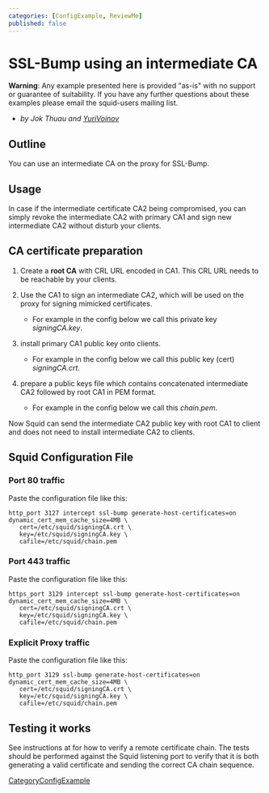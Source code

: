 ```yaml
---
categories: [ConfigExample, ReviewMe]
published: false
---
```

# SSL-Bump using an intermediate CA

**Warning**: Any example presented here is provided "as-is" with no
support or guarantee of suitability. If you have any further questions
about these examples please email the squid-users mailing list.

  - *by Jok Thuau and
    [YuriVoinov](/YuriVoinov)*

## Outline

You can use an intermediate CA on the proxy for SSL-Bump.

## Usage

In case if the intermediate certificate CA2 being compromised, you can
simply revoke the intermediate CA2 with primary CA1 and sign new
intermediate CA2 without disturb your clients.

## CA certificate preparation

1.  Create a **root CA** with CRL URL encoded in CA1. This CRL URL needs
    to be reachable by your clients.

2.  Use the CA1 to sign an intermediate CA2, which will be used on the
    proxy for signing mimicked certificates.
    
      - For example in the config below we call this private key
        *signingCA.key*.

3.  install primary CA1 public key onto clients.
    
      - For example in the config below we call this public key (cert)
        *signingCA.crt*.

4.  prepare a public keys file which contains concatenated intermediate
    CA2 followed by root CA1 in PEM format.
    
      - For example in the config below we call this *chain.pem*.

Now Squid can send the intermediate CA2 public key with root CA1 to
client and does not need to install intermediate CA2 to clients.

## Squid Configuration File

### Port 80 traffic

Paste the configuration file like this:

    http_port 3127 intercept ssl-bump generate-host-certificates=on dynamic_cert_mem_cache_size=4MB \
       cert=/etc/squid/signingCA.crt \
       key=/etc/squid/signingCA.key \
       cafile=/etc/squid/chain.pem

### Port 443 traffic

Paste the configuration file like this:

    https_port 3129 intercept ssl-bump generate-host-certificates=on dynamic_cert_mem_cache_size=4MB \
       cert=/etc/squid/signingCA.crt \
       key=/etc/squid/signingCA.key \
       cafile=/etc/squid/chain.pem

### Explicit Proxy traffic

Paste the configuration file like this:

    http_port 3129 ssl-bump generate-host-certificates=on dynamic_cert_mem_cache_size=4MB \
       cert=/etc/squid/signingCA.crt \
       key=/etc/squid/signingCA.key \
       cafile=/etc/squid/chain.pem

## Testing it works

See instructions at
[](https://langui.sh/2009/03/14/checking-a-remote-certificate-chain-with-openssl/)
for how to verify a remote certificate chain. The tests should be
performed against the Squid listening port to verify that it is both
generating a valid certificate and sending the correct CA chain
sequence.

[CategoryConfigExample](/CategoryConfigExample)
